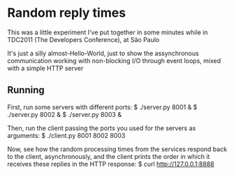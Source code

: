 # Random reply times

This was a little experiment I've put together in some minutes while in TDC2011 (The Developers Conference), at São Paulo

It's just a silly almost-Hello-World, just to show the assynchronous communication working with non-blocking I/O through event
loops, mixed with a simple HTTP server

## Running
First, run some servers with different ports:
    $ ./server.py 8001 &
    $ ./server.py 8002 &
    $ ./server.py 8003 &

Then, run the client passing the ports you used for the servers as arguments:
    $ ./client.py 8001 8002 8003

Now, see how the random processing times from the services respond back to the client, asynchronously, and the client prints the
order in which it receives these replies in the HTTP response:
    $ curl http://127.0.0.1:8888